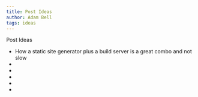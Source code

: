 ```yaml
---
title: Post Ideas
author: Adam Bell
tags: ideas
---
```



 Post Ideas
  * How a static site generator plus a build server is a great combo and not slow
  *
  *
  *
  *
  * 
  <!--more-->
